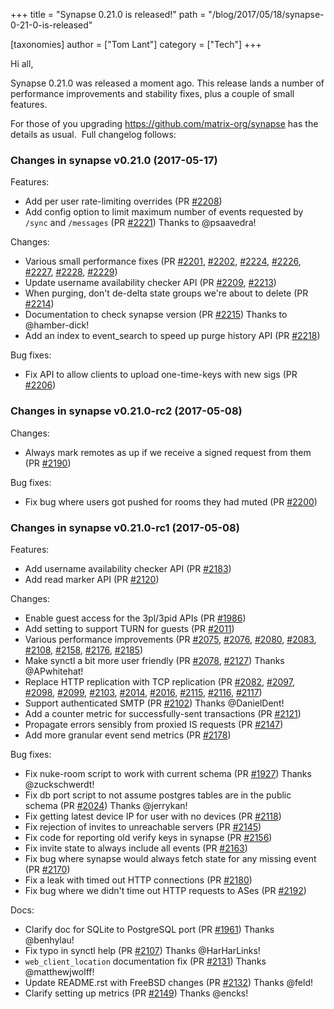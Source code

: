 +++
title = "Synapse 0.21.0 is released!"
path = "/blog/2017/05/18/synapse-0-21-0-is-released"

[taxonomies]
author = ["Tom Lant"]
category = ["Tech"]
+++

Hi all,

Synapse 0.21.0 was released a moment ago. This release lands a number of performance improvements and stability fixes, plus a couple of small features.

For those of you upgrading <a href="https://github.com/matrix-org/synapse">https://github.com/matrix-org/synapse</a> has the details as usual.  Full changelog follows:

### Changes in synapse v0.21.0 (2017-05-17)

Features:
<ul>
 	<li>Add per user rate-limiting overrides (PR <a href="https://github.com/matrix-org/synapse/pull/2208">#2208</a>)</li>
 	<li>Add config option to limit maximum number of events requested by <code>/sync</code> and <code>/messages</code> (PR <a href="https://github.com/matrix-org/synapse/pull/2221">#2221</a>) Thanks to @psaavedra!</li>
</ul>
Changes:
<ul>
 	<li>Various small performance fixes (PR <a href="https://github.com/matrix-org/synapse/pull/2201">#2201</a>, <a href="https://github.com/matrix-org/synapse/pull/2202">#2202</a>, <a href="https://github.com/matrix-org/synapse/pull/2224">#2224</a>, <a href="https://github.com/matrix-org/synapse/pull/2226">#2226</a>, <a href="https://github.com/matrix-org/synapse/pull/2227">#2227</a>, <a href="https://github.com/matrix-org/synapse/pull/2228">#2228</a>, <a href="https://github.com/matrix-org/synapse/pull/2229">#2229</a>)</li>
 	<li>Update username availability checker API (PR <a href="https://github.com/matrix-org/synapse/pull/2209">#2209</a>, <a href="https://github.com/matrix-org/synapse/pull/2213">#2213</a>)</li>
 	<li>When purging, don't de-delta state groups we're about to delete (PR <a href="https://github.com/matrix-org/synapse/pull/2214">#2214</a>)</li>
 	<li>Documentation to check synapse version (PR <a href="https://github.com/matrix-org/synapse/pull/2215">#2215</a>) Thanks to @hamber-dick!</li>
 	<li>Add an index to event_search to speed up purge history API (PR <a href="https://github.com/matrix-org/synapse/pull/2218">#2218</a>)</li>
</ul>
Bug fixes:
<ul>
 	<li>Fix API to allow clients to upload one-time-keys with new sigs (PR <a href="https://github.com/matrix-org/synapse/pull/2206">#2206</a>)</li>
</ul>
<a name="user-content-changes-in-synapse-v0-21-0-rc2-2017-05-08"></a>

### <a id="user-content-changes-in-synapse-v0210-rc2-2017-05-08" class="anchor" href="https://github.com/matrix-org/synapse/blob/master/CHANGES.rst#changes-in-synapse-v0210-rc2-2017-05-08"></a>Changes in synapse v0.21.0-rc2 (2017-05-08)

Changes:
<ul>
 	<li>Always mark remotes as up if we receive a signed request from them (PR <a href="https://github.com/matrix-org/synapse/pull/2190">#2190</a>)</li>
</ul>
Bug fixes:
<ul>
 	<li>Fix bug where users got pushed for rooms they had muted (PR <a href="https://github.com/matrix-org/synapse/pull/2200">#2200</a>)</li>
</ul>
<a name="user-content-changes-in-synapse-v0-21-0-rc1-2017-05-08"></a>

### <a id="user-content-changes-in-synapse-v0210-rc1-2017-05-08" class="anchor" href="https://github.com/matrix-org/synapse/blob/master/CHANGES.rst#changes-in-synapse-v0210-rc1-2017-05-08"></a>Changes in synapse v0.21.0-rc1 (2017-05-08)

Features:
<ul>
 	<li>Add username availability checker API (PR <a href="https://github.com/matrix-org/synapse/pull/2183">#2183</a>)</li>
 	<li>Add read marker API (PR <a href="https://github.com/matrix-org/synapse/pull/2120">#2120</a>)</li>
</ul>
Changes:
<ul>
 	<li>Enable guest access for the 3pl/3pid APIs (PR <a href="https://github.com/matrix-org/synapse/pull/1983">#1986</a>)</li>
 	<li>Add setting to support TURN for guests (PR <a href="https://github.com/matrix-org/synapse/pull/2011">#2011</a>)</li>
 	<li>Various performance improvements (PR <a href="https://github.com/matrix-org/synapse/pull/2075">#2075</a>, <a href="https://github.com/matrix-org/synapse/pull/2076">#2076</a>, <a href="https://github.com/matrix-org/synapse/pull/2080">#2080</a>, <a href="https://github.com/matrix-org/synapse/pull/2083">#2083</a>, <a href="https://github.com/matrix-org/synapse/pull/2108">#2108</a>, <a href="https://github.com/matrix-org/synapse/pull/2158">#2158</a>, <a href="https://github.com/matrix-org/synapse/pull/2176">#2176</a>, <a href="https://github.com/matrix-org/synapse/pull/2185">#2185</a>)</li>
 	<li>Make synctl a bit more user friendly (PR <a href="https://github.com/matrix-org/synapse/pull/2078">#2078</a>, <a href="https://github.com/matrix-org/synapse/pull/2127">#2127</a>) Thanks @APwhitehat!</li>
 	<li>Replace HTTP replication with TCP replication (PR <a href="https://github.com/matrix-org/synapse/pull/2082">#2082</a>, <a href="https://github.com/matrix-org/synapse/pull/2097">#2097</a>, <a href="https://github.com/matrix-org/synapse/pull/2098">#2098</a>, <a href="https://github.com/matrix-org/synapse/pull/2099">#2099</a>, <a href="https://github.com/matrix-org/synapse/pull/2103">#2103</a>, <a href="https://github.com/matrix-org/synapse/pull/2014">#2014</a>, <a href="https://github.com/matrix-org/synapse/pull/2016">#2016</a>, <a href="https://github.com/matrix-org/synapse/pull/2115">#2115</a>, <a href="https://github.com/matrix-org/synapse/pull/2116">#2116</a>, <a href="https://github.com/matrix-org/synapse/pull/2117">#2117</a>)</li>
 	<li>Support authenticated SMTP (PR <a href="https://github.com/matrix-org/synapse/pull/2102">#2102</a>) Thanks @DanielDent!</li>
 	<li>Add a counter metric for successfully-sent transactions (PR <a href="https://github.com/matrix-org/synapse/pull/2121">#2121</a>)</li>
 	<li>Propagate errors sensibly from proxied IS requests (PR <a href="https://github.com/matrix-org/synapse/pull/2147">#2147</a>)</li>
 	<li>Add more granular event send metrics (PR <a href="https://github.com/matrix-org/synapse/pull/2178">#2178</a>)</li>
</ul>
Bug fixes:
<ul>
 	<li>Fix nuke-room script to work with current schema (PR <a href="https://github.com/matrix-org/synapse/pull/1927">#1927</a>) Thanks @zuckschwerdt!</li>
 	<li>Fix db port script to not assume postgres tables are in the public schema (PR <a href="https://github.com/matrix-org/synapse/pull/2024">#2024</a>) Thanks @jerrykan!</li>
 	<li>Fix getting latest device IP for user with no devices (PR <a href="https://github.com/matrix-org/synapse/pull/2118">#2118</a>)</li>
 	<li>Fix rejection of invites to unreachable servers (PR <a href="https://github.com/matrix-org/synapse/pull/2145">#2145</a>)</li>
 	<li>Fix code for reporting old verify keys in synapse (PR <a href="https://github.com/matrix-org/synapse/pull/2156">#2156</a>)</li>
 	<li>Fix invite state to always include all events (PR <a href="https://github.com/matrix-org/synapse/pull/2163">#2163</a>)</li>
 	<li>Fix bug where synapse would always fetch state for any missing event (PR <a href="https://github.com/matrix-org/synapse/pull/2170">#2170</a>)</li>
 	<li>Fix a leak with timed out HTTP connections (PR <a href="https://github.com/matrix-org/synapse/pull/2180">#2180</a>)</li>
 	<li>Fix bug where we didn't time out HTTP requests to ASes (PR <a href="https://github.com/matrix-org/synapse/pull/2192">#2192</a>)</li>
</ul>
Docs:
<ul>
 	<li>Clarify doc for SQLite to PostgreSQL port (PR <a href="https://github.com/matrix-org/synapse/pull/1961">#1961</a>) Thanks @benhylau!</li>
 	<li>Fix typo in synctl help (PR <a href="https://github.com/matrix-org/synapse/pull/2107">#2107</a>) Thanks @HarHarLinks!</li>
 	<li><code>web_client_location</code> documentation fix (PR <a href="https://github.com/matrix-org/synapse/pull/2131">#2131</a>) Thanks @matthewjwolff!</li>
 	<li>Update README.rst with FreeBSD changes (PR <a href="https://github.com/matrix-org/synapse/pull/2132">#2132</a>) Thanks @feld!</li>
 	<li>Clarify setting up metrics (PR <a href="https://github.com/matrix-org/synapse/pull/2149">#2149</a>) Thanks @encks!</li>
</ul>

